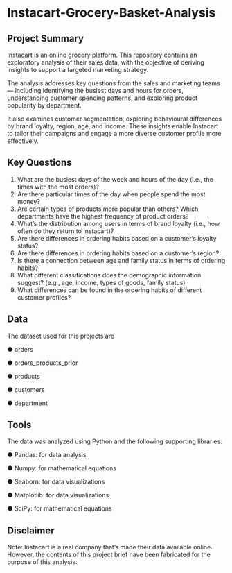 # Instacart-Grocery-Basket-Analysis

## Project Summary 

Instacart is an online grocery platform. This repository contains an exploratory analysis of their sales data, with the objective of deriving insights to support a targeted marketing strategy.

The analysis addresses key questions from the sales and marketing teams — including identifying the busiest days and hours for orders, understanding customer spending patterns, and exploring product popularity by department.

It also examines customer segmentation, exploring behavioural differences by brand loyalty, region, age, and income. These insights enable Instacart to tailor their campaigns and engage a more diverse customer profile more effectively.

## Key Questions 
1. What are the busiest days of the week and hours of the day (i.e., the times with the most orders)?
2. Are there particular times of the day when people spend the most money?
3. Are certain types of products more popular than others? Which departments have the highest frequency of product orders?
4. What’s the distribution among users in terms of brand loyalty (i.e., how often do they return to Instacart)?
5. Are there differences in ordering habits based on a customer’s loyalty status?
6. Are there differences in ordering habits based on a customer’s region?
7. Is there a connection between age and family status in terms of ordering habits?
8. What different classifications does the demographic information suggest? (e.g., age, income, types of goods, family status)
9. What differences can be found in the ordering habits of different customer profiles?


## Data
The dataset used for this projects are 

● orders

● orders_products_prior

● products

● customers

● department

## Tools 
The data was analyzed using Python and the following supporting libraries:

● Pandas: for data analysis

● Numpy: for mathematical equations

● Seaborn: for data visualizations

● Matplotlib: for data visualizations

● SciPy: for mathematical equations


## Disclaimer 
Note: Instacart is a real company that’s made their data available online. However, the contents of this project brief
have been fabricated for the purpose of this analysis. 
